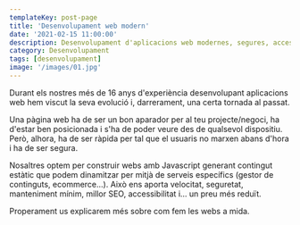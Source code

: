 ```yaml
---
templateKey: post-page
title: 'Desenvolupament web modern'
date: '2021-02-15 11:00:00'
description: Desenvolupament d'aplicacions web modernes, segures, accessibles des del Pallars Sobirà
category: Desenvolupament
tags: [desenvolupament]
image: '/images/01.jpg'
---
```


Durant els nostres més de 16 anys d'experiència desenvolupant aplicacions web hem viscut la seva evolució i, darrerament, una certa tornada al passat.

Una pàgina web ha de ser un bon aparador per al teu projecte/negoci, ha d'estar ben posicionada i s'ha de poder veure des de qualsevol dispositiu. Però, alhora, ha de ser ràpida per tal que el usuaris no marxen abans d'hora i ha de ser segura.

Nosaltres optem per construir webs amb Javascript generant contingut estàtic que podem dinamitzar per mitjà de serveis específics (gestor de continguts, ecommerce...). Això ens aporta velocitat, seguretat, manteniment mínim, millor SEO, accessibilitat i… un preu més reduït.

Properament us explicarem més sobre com fem les webs a mida.
